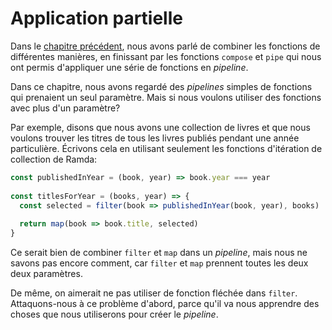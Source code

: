 # Application partielle

Dans le [chapitre précédent](/combinaison-de-fonctions.md), nous avons parlé de combiner les fonctions de différentes manières, en finissant par les fonctions `compose` et `pipe` qui nous ont permis d'appliquer une série de fonctions en _pipeline_.

Dans ce chapitre, nous avons regardé des _pipelines_ simples de fonctions qui prenaient un seul paramètre. Mais si nous voulons utiliser des fonctions avec plus d'un paramètre?

Par exemple, disons que nous avons une collection de livres et que nous voulons trouver les titres de tous les livres publiés pendant une année particulière. Écrivons cela en utilisant seulement les fonctions d'itération de collection de Ramda:

```js
const publishedInYear = (book, year) => book.year === year
 
const titlesForYear = (books, year) => {
  const selected = filter(book => publishedInYear(book, year), books)
 
  return map(book => book.title, selected)
}
```

Ce serait bien de combiner `filter` et `map` dans un _pipeline_, mais nous ne savons pas encore comment, car `filter` et `map` prennent toutes les deux deux paramètres.

De même, on aimerait ne pas utiliser de fonction fléchée dans `filter`. Attaquons-nous à ce problème d'abord, parce qu'il va nous apprendre des choses que nous utiliserons pour créer le _pipeline_.

